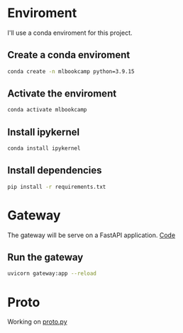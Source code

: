 # Enviroment
I'll use a conda enviroment for this project.
## Create a conda enviroment
```bash
conda create -n mlbookcamp python=3.9.15
```
## Activate the enviroment
```bash
conda activate mlbookcamp
```
## Install ipykernel
```bash
conda install ipykernel
```
## Install dependencies
```bash
pip install -r requirements.txt
```

# Gateway
The gateway will be serve on a FastAPI application. [Code](gateway.py)
## Run the gateway
```sh
uvicorn gateway:app --reload
```
# Proto
Working on [proto.py](proto.py)